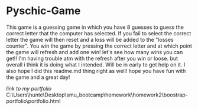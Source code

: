 # Pyschic-Game
This game is a guessing game in which you have 8 guesses to guess the correct letter that the computer has selected.
If you fail to select the correct letter the game will then reset and a loss will be added to the "losses counter".
You win the game by pressing the correct letter and at which point the game will refresh and add one win! let's see how many wins you can get!! 
I'm having trouble atm with the refresh after you win or loose. but overall i think it is doing what I intended. Will be in early to get help on it.
I also hope I did this readme.md thing right as well! hope you have fun with the game and a great day!

*link to my portfolio*
C:\Users\hunte\Desktop\smu_bootcamp\homework\homework2\boostrap-portfolio\portfolio.html
